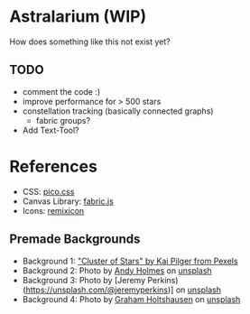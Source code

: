 # Astralarium (WIP)
How does something like this not exist yet?

## TODO
* comment the code :)
* improve performance for > 500 stars
* constellation tracking (basically connected graphs)
    - fabric groups?
* Add Text-Tool?

# References
* CSS: [pico.css](https://picocss.com/)
* Canvas Library: [fabric.js](http://fabricjs.com)
* Icons: [remixicon](https://remixicon.com/)

## Premade Backgrounds
* Background 1: ["Cluster of Stars" by Kai Pilger from Pexels](https://www.pexels.com/photo/cluster-of-stars-1341279/)
* Background 2: Photo by [Andy Holmes](https://unsplash.com/@andyjh07?) on [unsplash](https://unsplash.com/wallpapers/nature/star)
* Background 3: Photo by [Jeremy Perkins)(https://unsplash.com/@jeremyperkins)] on [unsplash](https://unsplash.com/wallpapers/nature/star)
* Background 4: Photo by [Graham Holtshausen](https://unsplash.com/@freedomstudios) on [unsplash](https://unsplash.com/wallpapers/nature/star)